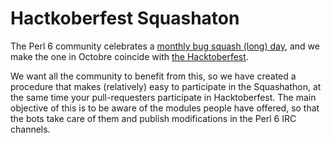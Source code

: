 # Hactkoberfest Squashaton

The Perl 6 community celebrates a [monthly bug squash (long)
day](https://github.com/rakudo/rakudo/wiki/Monthly-Bug-Squash-Day),
and we make the one in Octobre coincide
with [the Hacktoberfest](https://hacktoberfest.digitalocean.com/).

We want all the community to benefit from this, so we have created a
procedure that makes (relatively) easy to participate in the
Squashathon, at the same time your pull-requesters participate in
Hacktoberfest. The main objective of this is to be aware of the
modules people have offered, so that the bots take care of them and
publish modifications in the Perl 6 IRC channels.
